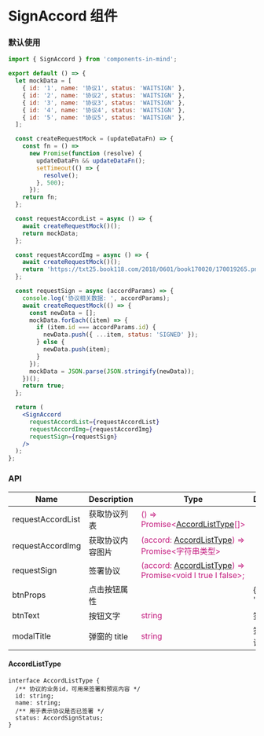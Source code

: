 # SignAccord 组件

### 默认使用

```jsx
import { SignAccord } from 'components-in-mind';

export default () => {
  let mockData = [
    { id: '1', name: '协议1', status: 'WAITSIGN' },
    { id: '2', name: '协议2', status: 'WAITSIGN' },
    { id: '3', name: '协议3', status: 'WAITSIGN' },
    { id: '4', name: '协议4', status: 'WAITSIGN' },
    { id: '5', name: '协议5', status: 'WAITSIGN' },
  ];

  const createRequestMock = (updateDataFn) => {
    const fn = () =>
      new Promise(function (resolve) {
        updateDataFn && updateDataFn();
        setTimeout(() => {
          resolve();
        }, 500);
      });
    return fn;
  };

  const requestAccordList = async () => {
    await createRequestMock()();
    return mockData;
  };

  const requestAccordImg = async () => {
    await createRequestMock()();
    return 'https://txt25.book118.com/2018/0601/book170020/170019265.png';
  };

  const requestSign = async (accordParams) => {
    console.log('协议相关数据: ', accordParams);
    await createRequestMock(() => {
      const newData = [];
      mockData.forEach((item) => {
        if (item.id === accordParams.id) {
          newData.push({ ...item, status: 'SIGNED' });
        } else {
          newData.push(item);
        }
      });
      mockData = JSON.parse(JSON.stringify(newData));
    })();
    return true;
  };

  return (
    <SignAccord
      requestAccordList={requestAccordList}
      requestAccordImg={requestAccordImg}
      requestSign={requestSign}
    />
  );
};
```

### API

| Name              | Description      | Type                                                                                                                      | Default          |
| ----------------- | ---------------- | ------------------------------------------------------------------------------------------------------------------------- | ---------------- |
| requestAccordList | 获取协议列表     | <font color="#c41d7f">() => Promise&lt;[AccordListType](#accordlisttype)[]&gt;</font>                                     |                  |
| requestAccordImg  | 获取协议内容图片 | <font color="#c41d7f">(accord: [AccordListType](#accordlisttype)) => Promise&lt;字符串类型&gt; </font>                    |
| requestSign       | 签署协议         | <font color="#c41d7f">(accord: [AccordListType](#accordlisttype)) => Promise&lt;void &Iota; true &Iota; false&gt;;</font> |
| btnProps          | 点击按钮属性     |                                                                                                                           | { type: 'link' } |
| btnText           | 按钮文字         | <font color="#c41d7f">string</font>                                                                                       | 签署             |
| modalTitle        | 弹窗的 title     | <font color="#c41d7f">string </font>                                                                                      | 签署协议         |

#### <span id="accordlisttype">AccordListType</span>

```
interface AccordListType {
  /** 协议的业务id，可用来签署和预览内容 */
  id: string;
  name: string;
  /** 用于表示协议是否已签署 */
  status: AccordSignStatus;
}
```
